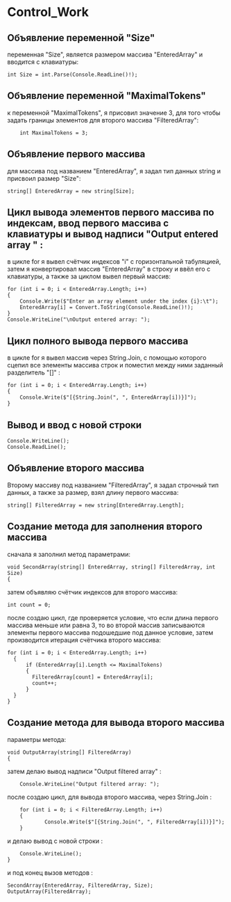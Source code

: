 # Control_Work
## Объявление переменной "Size"
переменная "Size", является размером массива "EnteredArray" и 
вводится с клавиатуры:

    int Size = int.Parse(Console.ReadLine()!);

## Объявление переменной "MaximalTokens"
к переменной "MaximalTokens", я присовил значение 3, для того чтобы задать границы элементов для второго массива "FilteredArray":
    
        int MaximalTokens = 3;

## Объявление первого массива 
для массива под названием "EnteredArray", я задал тип данных string и присвоил размер "Size":

    string[] EnteredArray = new string[Size];

## Цикл вывода элементов первого массива по индексам, ввод первого массива с клавиатуры и вывод надписи "Output entered array " :
в цикле for я вывел счётчик индексов "i" с горизонтальной  табуляцией, затем я конвертировал массив "EnteredArray" в строку и ввёл его с клавиатуры, а также за циклом вывел первый массив:

    for (int i = 0; i < EnteredArray.Length; i++)
    {
        Console.Write($"Enter an array element under the index {i}:\t");
        EnteredArray[i] = Convert.ToString(Console.ReadLine()!);
    }
    Console.WriteLine("\nOutput entered array: ");

## Цикл полного вывода первого массива
в цикле for я вывел массив через String.Join, с помощью которого сцепил все элементы массива строк и поместил между ними заданный разделитель "[]" : 

    for (int i = 0; i < EnteredArray.Length; i++)
    {
        Console.Write($"[{String.Join(", ", EnteredArray[i])}]");
    }

## Вывод и ввод с новой строки

    Console.WriteLine();
    Console.ReadLine();

## Объявление второго массива
Второму массиву под названием "FilteredArray", я задал строчный тип данных, а также за размер, взял длину первого массива:

    string[] FilteredArray = new string[EnteredArray.Length];

## Создание метода для заполнения второго массива
сначала я заполнил метод параметрами:

    void SecondArray(string[] EnteredArray, string[] FilteredArray, int Size)
    {

затем объявляю счётчик индексов для второго массива:

    int count = 0;
после создаю цикл, где проверяется условие, что если длина первого массива меньше или равна 3, то во второй массив записываются элементы первого массива подошедшие под данное условие, затем производится итерация счётчика второго массива:

    for (int i = 0; i < EnteredArray.Length; i++)
      {
          if (EnteredArray[i].Length <= MaximalTokens)
          {
            FilteredArray[count] = EnteredArray[i];
            count++;
          }
      }
    }

## Создание метода для вывода второго массива 
параметры метода:

    void OutputArray(string[] FilteredArray)
    {
    
затем делаю вывод надписи "Output filtered array" :

        Console.WriteLine("Output filtered array: ");
    
после создаю цикл, для вывода второго массива, через String.Join :

        for (int i = 0; i < FilteredArray.Length; i++)
        {
                Console.Write($"[{String.Join(", ", FilteredArray[i])}]");
        }

и делаю вывод с новой строки :

        Console.WriteLine();
    }

и под конец вызов методов :

    SecondArray(EnteredArray, FilteredArray, Size);
    OutputArray(FilteredArray);









    
